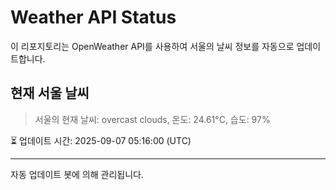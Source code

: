 
# Weather API Status

이 리포지토리는 OpenWeather API를 사용하여 서울의 날씨 정보를 자동으로 업데이트합니다.

## 현재 서울 날씨
> 서울의 현재 날씨: overcast clouds, 온도: 24.61°C, 습도: 97%

⏳ 업데이트 시간: 2025-09-07 05:16:00 (UTC)

---
자동 업데이트 봇에 의해 관리됩니다.
